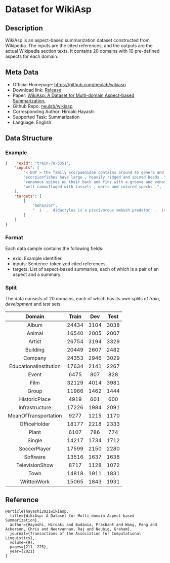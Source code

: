 # Dataset for WikiAsp


## Description

WikiAsp is an aspect-based summarization dataset constructed from Wikipedia. The inputs are the cited references, and the outputs are the actual Wikipedia section texts. It contains 20 domains with 10 pre-defined aspects for each domain.

## Meta Data
* Official Homepage: https://github.com/neulab/wikiasp
* Download link: [Release](https://github.com/neulab/wikiasp/releases/tag/v1.0)
* Paper: [WikiAsp: A Dataset for Multi-domain Aspect-based Summarization.](https://direct.mit.edu/tacl/article/doi/10.1162/tacl_a_00362/98088/WikiAsp-A-Dataset-for-Multi-domain-Aspect-based)
* Github Repo: [neulab/wikiasp](https://github.com/neulab/wikiasp)
* Corresponding Author: Hiroaki Hayashi
* Supported Task: Summarization
* Language: English

## Data Structure
### Example

```json
{    "exid": "train-78-3351",
    "inputs": [
        "< EOT > the family scorpaenidae contains around 45 genera and 380 species .",
        "scorpionfishes have large , heavily ridged and spined heads .",
        "venomous spines on their back and fins with a groove and venom sack .",
        "well camouflaged with tassels , warts and colored specks .", ...
    ],
    "targets": [
        [
            "behavior",
            "  i  .  didactylus is a piscivorous ambush predator  .  it is nocturnal and typically lies partially buried on the sea floor or on a coral head during the day  ,  covering itself with sand and other debris to further camouflage itself  .  it has no known natural predators  .  when disturbed by a scuba diver or a potential predator  ,  it fans out its brilliantly colored pectoral and caudal fins as a warning  .  once dug in  ,  it isvery reluctant to leave its hiding place  .  when it does move  ,  it displays an unusual mechanism of subcarangiform locomotion  \u2014  it crawls slowly along the seabed  ,  employing the four lower rays  (  two on each side  )  of its pectoral fins as legs  .  the bearded ghoul has poisonous dorsal fish spines that can cause a painful wound  ."
        ]
    ]
}
```

### Format
Each data sample contains the following fields:
* exid: Example identifier.
* inputs: Sentence-tokenized cited references.
* targets: List of aspect-based summaries, each of which is a pair of an aspect and a summary.

### Split
The data consists of 20 domains, each of which has its own splits of *train*, *development* and *test* sets.


| Domain | Train | Dev | Test |
| :----: | :----: |:----: |:----: |
| Album | 24434 | 3104 | 3038 |
| Animal | 16540 | 2005 | 2007 |
| Artist | 26754 | 3194 | 3329 |
| Building | 20449 | 2607 | 2482 |
| Company | 24353 | 2946 | 3029 |
| EducationalInstitution | 17634 | 2141 | 2267 |
| Event | 6475 | 807 | 828 |
| Film | 32129 | 4014 | 3981 |
| Group | 11966 | 1462 | 1444 |
| HistoricPlace | 4919 | 601 | 600 |
| Infrastructure | 17226 | 1984 | 2091 |
| MeanOfTransportation | 9277 | 1215 | 1170 |
| OfficeHolder | 18177 | 2218 | 2333 |
| Plant | 6107 | 786 | 774 |
| Single | 14217 | 1734 | 1712 |
| SoccerPlayer | 17599 | 2150 | 2280 |
| Software | 13516 | 1637 | 1638 |
| TelevisionShow | 8717 | 1128 | 1072 |
| Town | 14818 | 1911 | 1831 |
| WrittenWork | 15065 | 1843 | 1931 |

## Reference
```
@article{hayashi2021wikiasp,
  title={WikiAsp: A Dataset for Multi-domain Aspect-based Summarization},
  author={Hayashi, Hiroaki and Budania, Prashant and Wang, Peng and Ackerson, Chris and Neervannan, Raj and Neubig, Graham},
  journal={Transactions of the Association for Computational Linguistics},
  volume={9},
  pages={211--225},
  year={2021}
}
```
